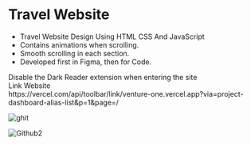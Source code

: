 <h1>Travel Website</h1>
<ul>
  <li>Travel Website Design Using HTML CSS And JavaScript</li>
  <li>Contains animations when scrolling.</li>
  <li>Smooth scrolling in each section.</li>
  <li>Developed first in Figma, then for Code.</li>
</ul>
Disable the Dark Reader extension when entering the site
<br>
Link Website
<br>
https://vercel.com/api/toolbar/link/venture-one.vercel.app?via=project-dashboard-alias-list&p=1&page=/

![ghit](https://github.com/user-attachments/assets/9775c320-a5d3-44d1-b890-b815a5bb4e2a)

![Github2](https://github.com/user-attachments/assets/211ac369-bf3c-42d3-9c0a-b32492570363)

